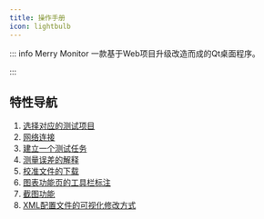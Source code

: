 ```yaml
---
title: 操作手册
icon: lightbulb
---
```


::: info Merry Monitor
一款基于Web项目升级改造而成的Qt桌面程序。

:::

## 特性导航

1. [选择对应的测试项目](./setting.md#选择内置项目)
2. [网络连接](./setting.md#网络连接)
3. [建立一个测试任务](./excel.md#新建任务)
4. [测量误差的解释](./excel.md#测量误差)
5. [校准文件的下载](./excel.md#线性回归)
6. [图表功能页的工具栏标注](./dataview.md#页面标注)
7. [截图功能](./dataview.md#屏幕截图)
8. [XML配置文件的可视化修改方式](./xmlview.md#通道配置)

